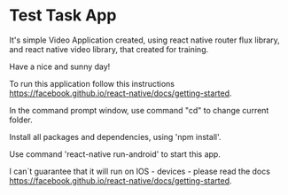 # Test Task App

It's simple Video Application  created, using  react native router flux library, and react native video library, that created for training.

Have a nice and sunny day!

To run this application follow this instructions https://facebook.github.io/react-native/docs/getting-started.

In the command prompt window, use command "cd" to change current folder.

Install all packages and dependencies, using 'npm install'.

Use command 'react-native run-android' to start this app.

I can`t guarantee that it will run on IOS - devices - please read the docs https://facebook.github.io/react-native/docs/getting-started.
